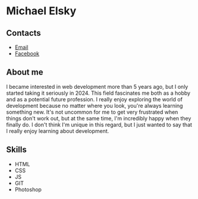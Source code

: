 # Michael Elsky
## Contacts
- [Email](qwentin536@gmail.com)
- [Facebook](https://www.facebook.com/xnexonx.door)
## About me
I became interested in web development more than 5 years ago, but I only started taking it seriously in 2024. This field fascinates me both as a hobby and as a potential future profession. I really enjoy exploring the world of development because no matter where you look, you're always learning something new. It's not uncommon for me to get very frustrated when things don't work out, but at the same time, I'm incredibly happy when they finally do. I don't think I'm unique in this regard, but I just wanted to say that I really enjoy learning about development.
## Skills
- HTML
- CSS
- JS
- GIT
- Photoshop

